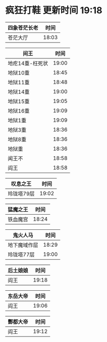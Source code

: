 # 疯狂打鞋 更新时间 19:18

| 四象苍茫长老   | 时间    |
|--------|-------|
| 苍茫大厅 | 18:03 |

| 间王   | 时间    |
|--------|-------|
| 地疙14重-枉死状 | 19:00 |
| 地狱10重 | 18:45 |
| 地狱11重 | 18:48 |
| 地狱14重 | 19:00 |
| 地狱15重 | 19:05 |
| 地狱16重 | 19:09 |
| 地狱1重 | 19:09 |
| 地狱3重 | 18:36 |
| 地狱8重 | 18:36 |
| 地狱重 | 18:36 |
| 闻王不 | 18:58 |
| 阎王 | 18:58 |

| 叹息之王   | 时间    |
|--------|-------|
| 玲珑塔79层 | 19:02 |

| 猛魔之王   | 时间    |
|--------|-------|
| 铁血魔宫 | 18:24 |

| 鬼火人马   | 时间    |
|--------|-------|
| 地下魔域作层 | 18:29 |
| 玲珑塔77层 | 19:00 |

| 后土娘娘   | 时间    |
|--------|-------|
| 阎王 | 19:18 |

| 东岳大帝   | 时间    |
|--------|-------|
| 阎王 | 19:06 |

| 酆都大帝   | 时间    |
|--------|-------|
| 阎王 | 19:12 |